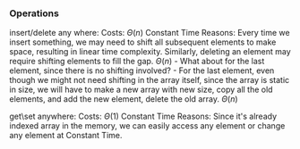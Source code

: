 ### Operations

insert/delete any where:
    Costs: $\Theta(n)$ Constant Time
    Reasons: 
        Every time we insert something, we may need to shift all subsequent elements to make space, resulting in linear time complexity. Similarly, deleting an element may require shifting elements to fill the gap. $\Theta(n)$
        - What about for the last element, since there is no shifting involved?
        - For the last element, even though we might not need shifting in the array itself, since the array is static in size, we will have to make a new array with new size, copy all the old elements, and add the new element, delete the old array. $\Theta(n)$

get\set anywhere:
	Costs: $\Theta(1)$ Constant Time
	Reasons:
		Since it's already indexed array in the memory, we can easily access any element or change any element at Constant Time.
	